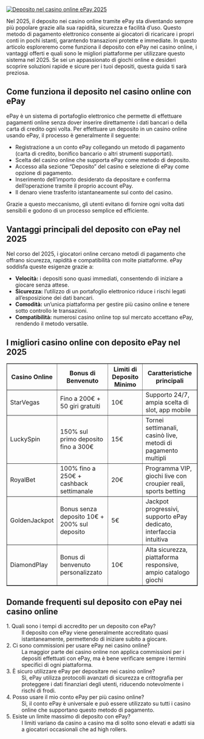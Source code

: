 [![Deposito nel casino online ePay 2025](https://123-caf.pages.dev/gitsignup.png)](https://vrmoo.ru/Bt82HjjY)

<p>Nel 2025, il deposito nei casino online tramite ePay sta diventando sempre più popolare grazie alla sua rapidità, sicurezza e facilità d’uso. Questo metodo di pagamento elettronico consente ai giocatori di ricaricare i propri conti in pochi istanti, garantendo transazioni protette e immediate. In questo articolo esploreremo come funziona il deposito con ePay nei casino online, i vantaggi offerti e quali sono le migliori piattaforme per utilizzare questo sistema nel 2025. Se sei un appassionato di giochi online e desideri scoprire soluzioni rapide e sicure per i tuoi depositi, questa guida ti sarà preziosa.</p>  <h2>Come funziona il deposito nel casino online con ePay</h2> <p>ePay è un sistema di portafoglio elettronico che permette di effettuare pagamenti online senza dover inserire direttamente i dati bancari o della carta di credito ogni volta. Per effettuare un deposito in un casino online usando ePay, il processo è generalmente il seguente:</p> <ul> <li>Registrazione a un conto ePay collegando un metodo di pagamento (carta di credito, bonifico bancario o altri strumenti supportati).</li> <li>Scelta del casino online che supporta ePay come metodo di deposito.</li> <li>Accesso alla sezione “Deposito” del casino e selezione di ePay come opzione di pagamento.</li> <li>Inserimento dell’importo desiderato da depositare e conferma dell’operazione tramite il proprio account ePay.</li> <li>Il denaro viene trasferito istantaneamente sul conto del casino.</li> </ul> <p>Grazie a questo meccanismo, gli utenti evitano di fornire ogni volta dati sensibili e godono di un processo semplice ed efficiente.</p>  <h2>Vantaggi principali del deposito con ePay nel 2025</h2> <p>Nel corso del 2025, i giocatori online cercano metodi di pagamento che offrano sicurezza, rapidità e compatibilità con molte piattaforme. ePay soddisfa queste esigenze grazie a:</p> <ul> <li><strong>Velocità:</strong> i depositi sono quasi immediati, consentendo di iniziare a giocare senza attese.</li> <li><strong>Sicurezza:</strong> l’utilizzo di un portafoglio elettronico riduce i rischi legati all’esposizione dei dati bancari.</li> <li><strong>Comodità:</strong> un’unica piattaforma per gestire più casino online e tenere sotto controllo le transazioni.</li> <li><strong>Compatibilità:</strong> numerosi casino online top sul mercato accettano ePay, rendendo il metodo versatile.</li> </ul>  <h2>I migliori casino online con deposito ePay nel 2025</h2> <table border="1" cellpadding="8" cellspacing="0" style="border-collapse: collapse; width: 100%;"> <thead> <tr> <th>Casino Online</th> <th>Bonus di Benvenuto</th> <th>Limiti di Deposito Minimo</th> <th>Caratteristiche principali</th> </tr> </thead> <tbody> <tr> <td>StarVegas</td> <td>Fino a 200€ + 50 giri gratuiti</td> <td>10€</td> <td>Supporto 24/7, ampia scelta di slot, app mobile</td> </tr> <tr> <td>LuckySpin</td> <td>150% sul primo deposito fino a 300€</td> <td>15€</td> <td>Tornei settimanali, casinò live, metodi di pagamento multipli</td> </tr> <tr> <td>RoyalBet</td> <td>100% fino a 250€ + cashback settimanale</td> <td>20€</td> <td>Programma VIP, giochi live con croupier reali, sports betting</td> </tr> <tr> <td>GoldenJackpot</td> <td>Bonus senza deposito 10€ + 200% sul deposito</td> <td>5€</td> <td>Jackpot progressivi, supporto ePay dedicato, interfaccia intuitiva</td> </tr> <tr> <td>DiamondPlay</td> <td>Bonus di benvenuto personalizzato</td> <td>10€</td> <td>Alta sicurezza, piattaforma responsive, ampio catalogo giochi</td> </tr> </tbody> </table>  <h2>Domande frequenti sul deposito con ePay nei casino online</h2> <dl> <dt>1. Quali sono i tempi di accredito per un deposito con ePay?</dt> <dd>Il deposito con ePay viene generalmente accreditato quasi istantaneamente, permettendo di iniziare subito a giocare.</dd>  <dt>2. Ci sono commissioni per usare ePay nei casino online?</dt> <dd>La maggior parte dei casino online non applica commissioni per i depositi effettuati con ePay, ma è bene verificare sempre i termini specifici di ogni piattaforma.</dd>  <dt>3. È sicuro utilizzare ePay per depositare nei casino online?</dt> <dd>Sì, ePay utilizza protocolli avanzati di sicurezza e crittografia per proteggere i dati finanziari degli utenti, riducendo notevolmente i rischi di frodi.</dd>  <dt>4. Posso usare il mio conto ePay per più casino online?</dt> <dd>Sì, il conto ePay è universale e può essere utilizzato su tutti i casino online che supportano questo metodo di pagamento.</dd>  <dt>5. Esiste un limite massimo di deposito con ePay?</dt> <dd>I limiti variano da casino a casino ma di solito sono elevati e adatti sia a giocatori occasionali che ad high rollers.</dd> </dl>